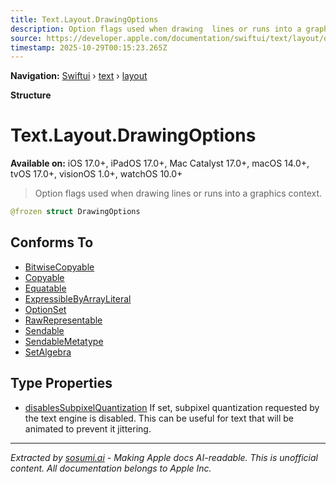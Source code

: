 ```yaml
---
title: Text.Layout.DrawingOptions
description: Option flags used when drawing  lines or runs into a graphics context.
source: https://developer.apple.com/documentation/swiftui/text/layout/drawingoptions
timestamp: 2025-10-29T00:15:23.265Z
---
```


**Navigation:** [Swiftui](/documentation/swiftui) › [text](/documentation/swiftui/text) › [layout](/documentation/swiftui/text/layout)

**Structure**

# Text.Layout.DrawingOptions

**Available on:** iOS 17.0+, iPadOS 17.0+, Mac Catalyst 17.0+, macOS 14.0+, tvOS 17.0+, visionOS 1.0+, watchOS 10.0+

> Option flags used when drawing  lines or runs into a graphics context.

```swift
@frozen struct DrawingOptions
```

## Conforms To

- [BitwiseCopyable](/documentation/Swift/BitwiseCopyable)
- [Copyable](/documentation/Swift/Copyable)
- [Equatable](/documentation/Swift/Equatable)
- [ExpressibleByArrayLiteral](/documentation/Swift/ExpressibleByArrayLiteral)
- [OptionSet](/documentation/Swift/OptionSet)
- [RawRepresentable](/documentation/Swift/RawRepresentable)
- [Sendable](/documentation/Swift/Sendable)
- [SendableMetatype](/documentation/Swift/SendableMetatype)
- [SetAlgebra](/documentation/Swift/SetAlgebra)

## Type Properties

- [disablesSubpixelQuantization](/documentation/swiftui/text/layout/drawingoptions/disablessubpixelquantization) If set, subpixel quantization requested by the text engine is disabled. This can be useful for text that will be animated to prevent it jittering.

---

*Extracted by [sosumi.ai](https://sosumi.ai) - Making Apple docs AI-readable.*
*This is unofficial content. All documentation belongs to Apple Inc.*
